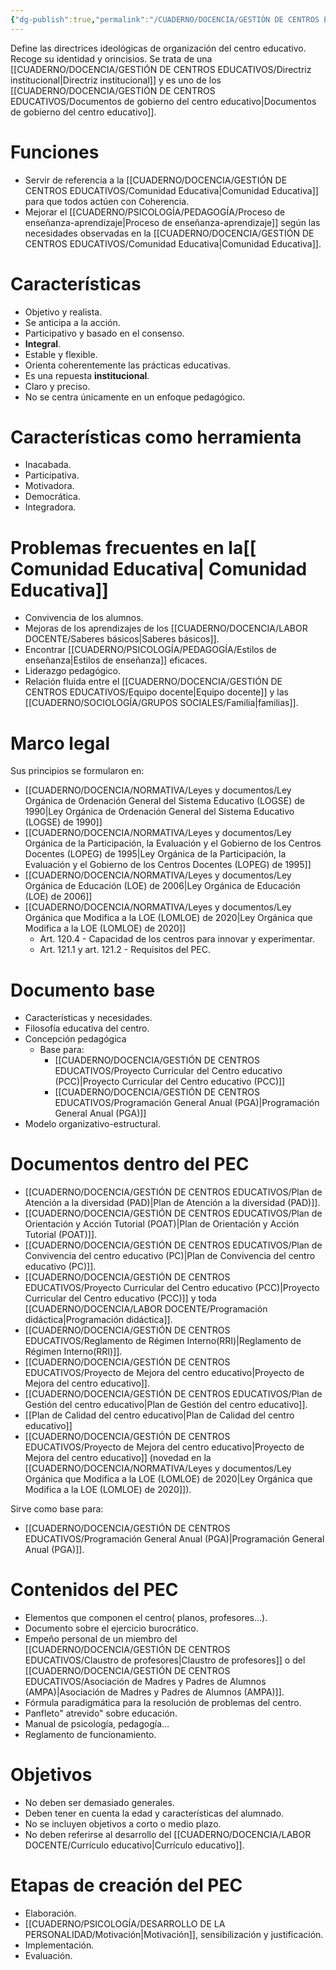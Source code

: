```yaml
---
{"dg-publish":true,"permalink":"/CUADERNO/DOCENCIA/GESTIÓN DE CENTROS EDUCATIVOS/Proyecto Educativo del Centro (PEC)/"}
---
```


Define las directrices ideológicas de organización del centro educativo. Recoge su identidad y orincisios. Se trata de una [[CUADERNO/DOCENCIA/GESTIÓN DE CENTROS EDUCATIVOS/Directriz institucional\|Directriz institucional]] y es uno de los [[CUADERNO/DOCENCIA/GESTIÓN DE CENTROS EDUCATIVOS/Documentos de gobierno del centro educativo\|Documentos de gobierno del centro educativo]].
# Funciones 
- Servir de referencia a la [[CUADERNO/DOCENCIA/GESTIÓN DE CENTROS EDUCATIVOS/Comunidad Educativa\|Comunidad Educativa]] para que todos actúen con Coherencia. 
- Mejorar el [[CUADERNO/PSICOLOGÍA/PEDAGOGÍA/Proceso de enseñanza-aprendizaje\|Proceso de enseñanza-aprendizaje]] según las necesidades observadas en la [[CUADERNO/DOCENCIA/GESTIÓN DE CENTROS EDUCATIVOS/Comunidad Educativa\|Comunidad Educativa]].

# Características 
- Objetivo y realista.
- Se anticipa a la acción. 
- Participativo y basado en el consenso. 
- **Integral**.
- Estable y flexible.
- Orienta coherentemente las prácticas educativas. 
- Es una repuesta **institucional**. 
- Claro y preciso. 
- No se centra únicamente en un enfoque pedagógico.

# Características como herramienta
- Inacabada. 
- Participativa.
- Motivadora.
- Democrática.
- Integradora.

# Problemas frecuentes en la[[ Comunidad Educativa\| Comunidad Educativa]] 
- Convivencia de los alumnos. 
- Mejoras de los aprendizajes de los [[CUADERNO/DOCENCIA/LABOR DOCENTE/Saberes básicos\|Saberes básicos]]. 
- Encontrar [[CUADERNO/PSICOLOGÍA/PEDAGOGÍA/Estilos de enseñanza\|Estilos de enseñanza]] eficaces. 
- Liderazgo pedagógico. 
- Relación fluida entre el [[CUADERNO/DOCENCIA/GESTIÓN DE CENTROS EDUCATIVOS/Equipo docente\|Equipo docente]] y las [[CUADERNO/SOCIOLOGÍA/GRUPOS SOCIALES/Familia\|familias]].

# Marco legal 
Sus principios se formularon en:
- [[CUADERNO/DOCENCIA/NORMATIVA/Leyes y documentos/Ley Orgánica de Ordenación General del Sistema Educativo (LOGSE) de 1990\|Ley Orgánica de Ordenación General del Sistema Educativo (LOGSE) de 1990]]
- [[CUADERNO/DOCENCIA/NORMATIVA/Leyes y documentos/Ley Orgánica de la Participación, la Evaluación y el Gobierno de los Centros Docentes (LOPEG) de 1995\|Ley Orgánica de la Participación, la Evaluación y el Gobierno de los Centros Docentes (LOPEG) de 1995]]
- [[CUADERNO/DOCENCIA/NORMATIVA/Leyes y documentos/Ley Orgánica de Educación (LOE) de 2006\|Ley Orgánica de Educación (LOE) de 2006]]
- [[CUADERNO/DOCENCIA/NORMATIVA/Leyes y documentos/Ley Orgánica que Modifica a la LOE (LOMLOE) de 2020\|Ley Orgánica que Modifica a la LOE (LOMLOE) de 2020]] 
	- Art. 120.4 - Capacidad de los centros para innovar y experimentar.
	- Art. 121.1 y art. 121.2 - Requisitos del PEC.

# Documento base
- Características y necesidades.
- Filosofía educativa del centro.
- Concepción pedagógica 
	- Base para:
		- [[CUADERNO/DOCENCIA/GESTIÓN DE CENTROS EDUCATIVOS/Proyecto Curricular del Centro educativo (PCC)\|Proyecto Curricular del Centro educativo (PCC)]]
		- [[CUADERNO/DOCENCIA/GESTIÓN DE CENTROS EDUCATIVOS/Programación General Anual (PGA)\|Programación General Anual (PGA)]]
- Modelo organizativo-estructural.

# Documentos dentro del PEC
- [[CUADERNO/DOCENCIA/GESTIÓN DE CENTROS EDUCATIVOS/Plan de Atención a la diversidad (PAD)\|Plan de Atención a la diversidad (PAD)]].
- [[CUADERNO/DOCENCIA/GESTIÓN DE CENTROS EDUCATIVOS/Plan de Orientación y Acción Tutorial (POAT)\|Plan de Orientación y Acción Tutorial (POAT)]].
- [[CUADERNO/DOCENCIA/GESTIÓN DE CENTROS EDUCATIVOS/Plan de Convivencia del centro educativo (PC)\|Plan de Convivencia del centro educativo (PC)]].
- [[CUADERNO/DOCENCIA/GESTIÓN DE CENTROS EDUCATIVOS/Proyecto Curricular del Centro educativo (PCC)\|Proyecto Curricular del Centro educativo (PCC)]] y toda [[CUADERNO/DOCENCIA/LABOR DOCENTE/Programación didáctica\|Programación didáctica]]. 
- [[CUADERNO/DOCENCIA/GESTIÓN DE CENTROS EDUCATIVOS/Reglamento de Régimen Interno(RRI)\|Reglamento de Régimen Interno(RRI)]].
- [[CUADERNO/DOCENCIA/GESTIÓN DE CENTROS EDUCATIVOS/Proyecto de Mejora del centro educativo\|Proyecto de Mejora del centro educativo]].
- [[CUADERNO/DOCENCIA/GESTIÓN DE CENTROS EDUCATIVOS/Plan de Gestión del centro educativo\|Plan de Gestión del centro educativo]].
- [[Plan de Calidad del centro educativo\|Plan de Calidad del centro educativo]]
- [[CUADERNO/DOCENCIA/GESTIÓN DE CENTROS EDUCATIVOS/Proyecto de Mejora del centro educativo\|Proyecto de Mejora del centro educativo]] (novedad en la [[CUADERNO/DOCENCIA/NORMATIVA/Leyes y documentos/Ley Orgánica que Modifica a la LOE (LOMLOE) de 2020\|Ley Orgánica que Modifica a la LOE (LOMLOE) de 2020]]).

Sirve como base para:
- [[CUADERNO/DOCENCIA/GESTIÓN DE CENTROS EDUCATIVOS/Programación General Anual (PGA)\|Programación General Anual (PGA)]].

# Contenidos del PEC 
- Elementos que componen el centro( planos, profesores...).
- Documento sobre el ejercicio burocrático.
- Empeño personal de un miembro del [[CUADERNO/DOCENCIA/GESTIÓN DE CENTROS EDUCATIVOS/Claustro de profesores\|Claustro de profesores]] o del [[CUADERNO/DOCENCIA/GESTIÓN DE CENTROS EDUCATIVOS/Asociación de Madres y Padres de Alumnos (AMPA)\|Asociación de Madres y Padres de Alumnos (AMPA)]].
- Fórmula paradigmática para la resolución de problemas del centro.
- Panfleto" atrevido" sobre educación.
- Manual de psicología, pedagogía...
- Reglamento de funcionamiento.

# Objetivos 
- No deben ser demasiado generales. 
- Deben tener en cuenta la edad y características del alumnado. 
- No se incluyen objetivos a corto o medio plazo. 
- No deben referirse al desarrollo del [[CUADERNO/DOCENCIA/LABOR DOCENTE/Currículo educativo\|Currículo educativo]].

# Etapas de creación del PEC
- Elaboración.
- [[CUADERNO/PSICOLOGÍA/DESARROLLO DE LA PERSONALIDAD/Motivación\|Motivación]], sensibilización y justificación.
- Implementación.
- Evaluación.

